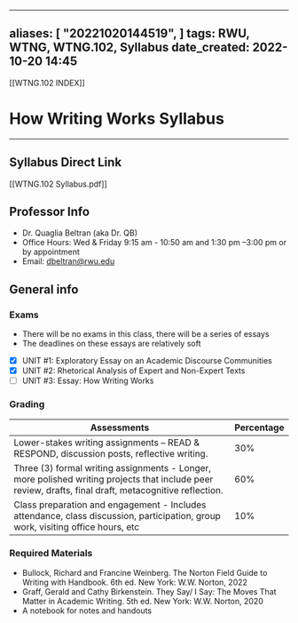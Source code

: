 
---
aliases: [ "20221020144519",  ]
tags: RWU, WTNG, WTNG.102, Syllabus
date_created: 2022-10-20 14:45
---
[[WTNG.102 INDEX]]
# How Writing Works Syllabus
---
## Syllabus Direct Link
[[WTNG.102 Syllabus.pdf]]

## Professor Info
- Dr. Quaglia Beltran (aka Dr. QB)
- Office Hours: Wed & Friday 9:15 am - 10:50 am and 1:30 pm –3:00 pm or by appointment
-  Email: dbeltran@rwu.edu

## General info
### Exams
- There will be no exams in this class, there will be a series of essays
- The deadlines on these essays are relatively soft
- [x] UNIT #1: Exploratory Essay on an Academic Discourse Communities 
- [x] UNIT #2: Rhetorical Analysis of Expert and Non-Expert Texts 
- [ ] UNIT #3: Essay: How Writing Works
### Grading

| Assessments                                                                                                                                            | Percentage |
| ------------------------------------------------------------------------------------------------------------------------------------------------------ | ---------- |
| Lower-stakes writing assignments – READ & RESPOND, discussion posts, reflective writing.                                                               | 30%        |
| Three (3) formal writing assignments - Longer, more polished writing projects that include peer review, drafts, final draft, metacognitive reflection. | 60%        |
| Class preparation and engagement - Includes attendance, class discussion, participation, group work, visiting office hours, etc                        | 10%        |

### Required Materials
- Bullock, Richard and Francine Weinberg. The Norton Field Guide to Writing with Handbook. 6th ed. New York: W.W. Norton, 2022 
- Graff, Gerald and Cathy Birkenstein. They Say/ I Say: The Moves That Matter in Academic Writing. 5th ed. New York: W.W. Norton, 2020 
- A notebook for notes and handouts
